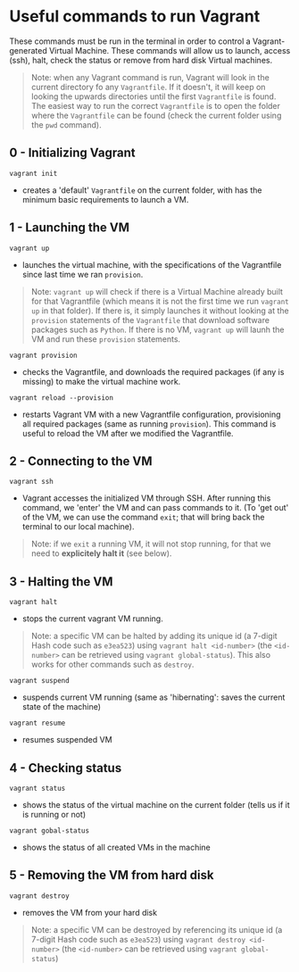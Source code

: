 # Useful commands to run Vagrant
These commands must be run in the terminal in order to control a Vagrant-generated Virtual Machine. These commands will allow us to launch, access (ssh), halt, check the status or remove from hard disk Virtual machines.

> Note: when any Vagrant command is run, Vagrant will look in the current directory fo any `Vagrantfile`. If it doesn't, it will keep on looking the upwards directories until the first `Vagrantfile` is found. The easiest way to run the correct `Vagrantfile` is to open the folder where the `Vagrantfile` can be found (check the current folder using the `pwd` command).

## 0 - Initializing Vagrant
```vagrant init```
- creates a 'default' `Vagrantfile` on the current folder, with has the minimum basic requirements to launch a VM.

## 1 - Launching the VM
```vagrant up```
- launches the virtual machine, with the specifications of the Vagrantfile since last time we ran `provision`. 

> Note: `vagrant up` will check if there is a Virtual Machine already built for that Vagrantfile (which means it is not the first time we run `vagrant up` in that folder). If there is, it simply launches it without looking at the `provision` statements of the `Vagrantfile` that download software packages such as `Python`. If there is no VM, `vagrant up` will launh the VM and run these `provision` statements.

```vagrant provision```
- checks the Vagrantfile, and downloads the required packages (if any is missing) to make the virtual machine work.


```vagrant reload --provision```
- restarts Vagrant VM with a new Vagrantfile configuration, provisioning all required packages (same as running `provision`). This command is useful to reload the VM after we modified the Vagrantfile.

## 2 - Connecting to the VM
```vagrant ssh```
- Vagrant accesses the initialized VM through SSH. After running this command, we 'enter' the VM and can pass commands to it. (To 'get out' of the VM, we can use the command `exit`; that will bring back the terminal to our local machine).

> Note: if we `exit` a running VM, it will not stop running, for that we need to **explicitely halt it** (see below).

## 3 - Halting the VM
```vagrant halt```
- stops the current vagrant VM running.

> Note: a specific VM can be halted by adding its unique id (a 7-digit Hash code such as `e3ea523`) using `vagrant halt <id-number>` (the `<id-number>` can be retrieved using `vagrant global-status`). This also works for other commands such as `destroy`.


```vagrant suspend```
- suspends current VM running (same as 'hibernating': saves the current state of the machine)


```vagrant resume```
- resumes suspended VM

## 4 - Checking status
```vagrant status```
- shows the status of the virtual machine on the current folder (tells us if it is running or not)


```vagrant gobal-status```
- shows the status of all created VMs in the machine

## 5 - Removing the VM from hard disk
```vagrant destroy```
- removes the VM from your hard disk
> Note: a specific VM can be destroyed by referencing its unique id (a 7-digit Hash code such as `e3ea523`) using `vagrant destroy <id-number>` (the `<id-number>` can be retrieved using `vagrant global-status`)